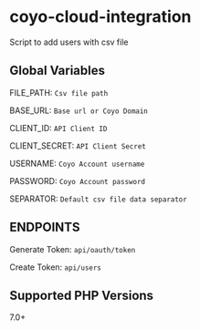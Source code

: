 # coyo-cloud-integration

Script to add users with csv file

## Global Variables
FILE_PATH: `Csv file path` 

BASE_URL: `Base url or Coyo Domain`

CLIENT_ID: `API Client ID`

CLIENT_SECRET: `API Client Secret`

USERNAME: `Coyo Account username`

PASSWORD: `Coyo Account password`

SEPARATOR: `Default csv file data separator`

## ENDPOINTS
Generate Token: `api/oauth/token`

Create Token: `api/users`


## Supported PHP Versions
7.0+


